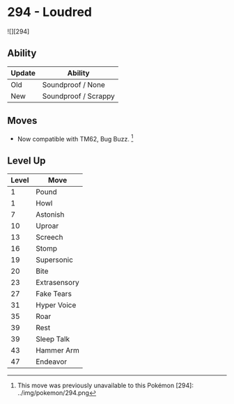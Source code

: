 # 294 - Loudred
![][294]

## Ability

Update | Ability
---    | ---
Old    | Soundproof / None
New    | Soundproof / Scrappy

## Moves

 - Now compatible with TM62, Bug Buzz. [^1]

## Level Up

Level | Move
---   | ---
  1   | Pound
  1   | Howl
  7   | Astonish
 10   | Uproar
 13   | Screech
 16   | Stomp
 19   | Supersonic
 20   | Bite
 23   | Extrasensory
 27   | Fake Tears
 31   | Hyper Voice
 35   | Roar
 39   | Rest
 39   | Sleep Talk
 43   | Hammer Arm
 47   | Endeavor

[^1]: This move was previously unavailable to this Pokémon
[294]: ../img/pokemon/294.png
